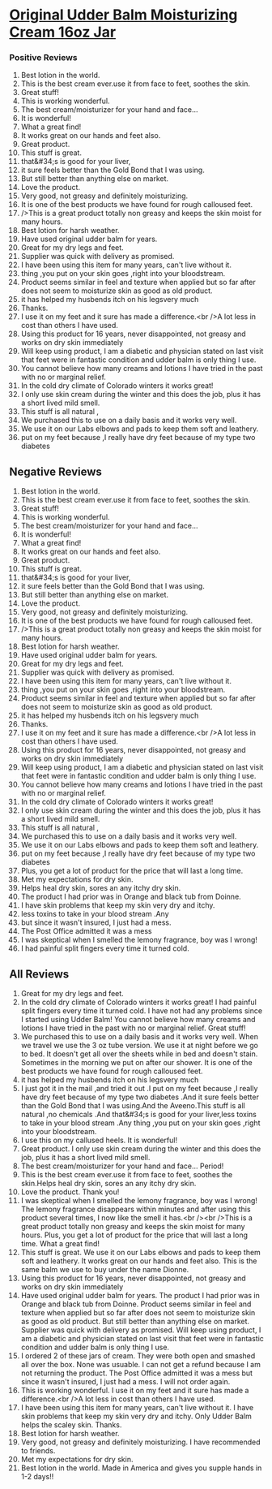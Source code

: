 # [Original Udder Balm Moisturizing Cream 16oz Jar](https://products.checkmycream.com/products/Original-Udder-Balm-Moisturizing-Cream-16oz-Jar.html)

### Positive Reviews

<ol>
      <li>Best lotion in the world.  </li>
      <li>This is the best cream ever.use it from face to feet, soothes the skin.</li>
      <li>Great stuff!</li>
      <li>This is working wonderful.</li>
      <li>The best cream/moisturizer for your hand and face...</li>
      <li>It is wonderful!</li>
      <li>What a great find!</li>
      <li>It works great on our hands and feet also.  </li>
      <li>Great product.  </li>
      <li>This stuff is great.  </li>
      <li>that&amp;#34;s is good for your liver,</li>
      <li>it sure feels better than the Gold Bond that I was using.</li>
      <li>But still better than anything else on market.</li>
      <li>Love the product.  </li>
      <li>Very good, not greasy and definitely moisturizing.  </li>
      <li>It is one of the best products we have found for rough calloused feet.</li>
      <li>/&gt;This is a great product totally non greasy and keeps the skin moist for many hours.  </li>
      <li>Best lotion for harsh weather.</li>
      <li>Have used original udder balm for years.</li>
      <li>Great for my dry legs and feet.</li>
      <li>Supplier was quick with delivery as promised.</li>
      <li>I have been using this item for many years, can&#x27;t live without it.</li>
      <li>thing ,you put on your skin goes ,right into your bloodstream.</li>
      <li>Product seems similar in feel and texture when applied but so far after does not seem to moisturize skin as good as old product.  </li>
      <li>it has helped my husbends itch on his legsvery  much</li>
      <li>Thanks.</li>
      <li>I use it on my feet and it sure has made a difference.&lt;br /&gt;A lot less in cost than others I have used.</li>
      <li>Using this product for 16 years, never disappointed, not greasy and works on dry skin immediately</li>
      <li>Will keep using product, I am a diabetic and physician stated on last visit that feet were in fantastic condition and udder balm is only thing I use.</li>
      <li>You cannot believe how many creams and lotions I have tried in the past with no or marginal relief.  </li>
      <li>In the cold dry climate of Colorado winters it works great!  </li>
      <li>I only use skin cream during the winter and this does the job, plus it has a short lived mild smell.</li>
      <li>This stuff is all natural ,</li>
      <li>We purchased this to use on a daily basis and it works very well.  </li>
      <li>We use it on our Labs elbows and pads to keep them soft and leathery.  </li>
      <li>put  on my feet because ,I really have  dry feet because of my type two diabetes</li>
</ol>


<h2>Negative Reviews</h2>
<ol>
<li> Best lotion in the world.  </li>
<li> This is the best cream ever.use it from face to feet, soothes the skin.</li>
<li> Great stuff!</li>
<li> This is working wonderful.</li>
<li> The best cream/moisturizer for your hand and face...</li>
<li> It is wonderful!</li>
<li> What a great find!</li>
<li> It works great on our hands and feet also.  </li>
<li> Great product.  </li>
<li> This stuff is great.  </li>
<li> that&amp;#34;s is good for your liver,</li>
<li> it sure feels better than the Gold Bond that I was using.</li>
<li> But still better than anything else on market.</li>
<li> Love the product.  </li>
<li> Very good, not greasy and definitely moisturizing.  </li>
<li> It is one of the best products we have found for rough calloused feet.</li>
<li> /&gt;This is a great product totally non greasy and keeps the skin moist for many hours.  </li>
<li> Best lotion for harsh weather.</li>
<li> Have used original udder balm for years.</li>
<li> Great for my dry legs and feet.</li>
<li> Supplier was quick with delivery as promised.</li>
<li> I have been using this item for many years, can&#x27;t live without it.</li>
<li> thing ,you put on your skin goes ,right into your bloodstream.</li>
<li> Product seems similar in feel and texture when applied but so far after does not seem to moisturize skin as good as old product.  </li>
<li> it has helped my husbends itch on his legsvery  much</li>
<li> Thanks.</li>
<li> I use it on my feet and it sure has made a difference.&lt;br /&gt;A lot less in cost than others I have used.</li>
<li> Using this product for 16 years, never disappointed, not greasy and works on dry skin immediately</li>
<li> Will keep using product, I am a diabetic and physician stated on last visit that feet were in fantastic condition and udder balm is only thing I use.</li>
<li> You cannot believe how many creams and lotions I have tried in the past with no or marginal relief.  </li>
<li> In the cold dry climate of Colorado winters it works great!  </li>
<li> I only use skin cream during the winter and this does the job, plus it has a short lived mild smell.</li>
<li> This stuff is all natural ,</li>
<li> We purchased this to use on a daily basis and it works very well.  </li>
<li> We use it on our Labs elbows and pads to keep them soft and leathery.  </li>
<li> put  on my feet because ,I really have  dry feet because of my type two diabetes</li>
<li> Plus, you get a lot of product for the price that will last a long time.  </li>
<li> Met my expectations for dry skin.</li>
<li> Helps heal dry skin, sores an any itchy dry skin.</li>
<li> The product I had prior was in Orange and black tub from Doinne.</li>
<li> I have skin problems that keep my skin very dry and itchy.</li>
<li> less toxins to take in your blood stream .Any</li>
<li> but since it wasn&#x27;t insured, I just had a mess.</li>
<li> The Post Office admitted it was a mess</li>
<li> I was skeptical when I smelled the lemony fragrance, boy was I wrong!  </li>
<li> I had painful split fingers every time it turned cold.  </li>
</ol>

<h2>All Reviews</h2>

<ol>
    <li> Great for my dry legs and feet.</li>
    <li> In the cold dry climate of Colorado winters it works great!  I had painful split fingers every time it turned cold.  I have not had any problems since I started using Udder Balm!  You cannot believe how many creams and lotions I have tried in the past with no or marginal relief.  Great stuff!</li>
    <li> We purchased this to use on a daily basis and it works very well.  When we travel we use the 3 oz tube version. We use it at night before we go to bed.  It doesn&#x27;t get all over the sheets while in bed and doesn&#x27;t stain.  Sometimes in the morning we put on after our shower.  It is one of the best products we have found for rough calloused feet.</li>
    <li> it has helped my husbends itch on his legsvery  much</li>
    <li> I just got it in the mail ,and tried it out .I put  on my feet because ,I really have  dry feet because of my type two diabetes .And it sure feels better than the Gold Bond that I was using.And the Aveeno.This stuff is all natural ,no chemicals .And that&amp;#34;s is good for your liver,less toxins to take in your blood stream .Any thing ,you put on your skin goes ,right into your bloodstream.</li>
    <li> I use this on my callused heels. It is wonderful!</li>
    <li> Great product.  I only use skin cream during the winter and this does the job, plus it has a short lived mild smell.</li>
    <li> The best cream/moisturizer for your hand and face... Period!</li>
    <li> This is the best cream ever.use it from face to feet, soothes the skin.Helps heal dry skin, sores an any itchy dry skin.</li>
    <li> Love the product.  Thank you!</li>
    <li> I was skeptical when I smelled the lemony fragrance, boy was I wrong!  The lemony fragrance disappears within minutes and after using this product several times, I now like the smell it has.&lt;br /&gt;&lt;br /&gt;This is a great product totally non greasy and keeps the skin moist for many hours.  Plus, you get a lot of product for the price that will last a long time.  What a great find!</li>
    <li> This stuff is great.  We use it on our Labs elbows and pads to keep them soft and leathery.  It works great on our hands and feet also.  This is the same balm we use to buy under the name Dionne.</li>
    <li> Using this product for 16 years, never disappointed, not greasy and works on dry skin immediately</li>
    <li> Have used original udder balm for years. The product I had prior was in Orange and black tub from Doinne. Product seems similar in feel and texture when applied but so far after does not seem to moisturize skin as good as old product.  But still better than anything else on market. Supplier was quick with delivery as promised. Will keep using product, I am a diabetic and physician stated on last visit that feet were in fantastic condition and udder balm is only thing I use.</li>
    <li> I ordered 2 of these jars of cream. They were both open and smashed all over the box. None was usuable. I can not get a refund because I am not returning the product.  The Post Office admitted it was a mess but since it wasn&#x27;t insured, I just had a mess. I will not order again.</li>
    <li> This is working wonderful. I use it on my feet and it sure has made a difference.&lt;br /&gt;A lot less in cost than others I have used.</li>
    <li> I have been using this item for many years, can&#x27;t live without it. I have skin problems that keep my skin very dry and itchy. Only Udder Balm helps the scaley skin. Thanks.</li>
    <li> Best lotion for harsh weather.</li>
    <li> Very good, not greasy and definitely moisturizing.  I have recommended to friends.</li>
    <li> Met my expectations for dry skin.</li>
    <li> Best lotion in the world.  Made in America and gives you supple hands in 1-2 days!!</li>
</ol>




